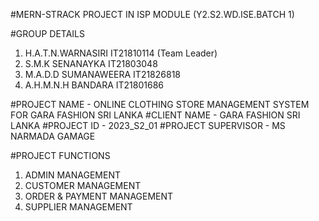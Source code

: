 #MERN-STRACK PROJECT IN ISP MODULE (Y2.S2.WD.ISE.BATCH 1)

#GROUP DETAILS
1. H.A.T.N.WARNASIRI IT21810114 (Team Leader)
2. S.M.K SENANAYKA IT21803048
3. M.A.D.D SUMANAWEERA IT21826818
4. A.H.M.N.H BANDARA IT21801686

#PROJECT NAME - ONLINE CLOTHING STORE MANAGEMENT SYSTEM FOR GARA FASHION SRI LANKA
#CLIENT NAME - GARA FASHION SRI LANKA
#PROJECT ID - 2023_S2_01
#PROJECT SUPERVISOR - MS NARMADA GAMAGE

#PROJECT FUNCTIONS
1. ADMIN MANAGEMENT
2. CUSTOMER MANAGEMENT
3. ORDER & PAYMENT MANAGEMENT
4. SUPPLIER MANAGEMENT
